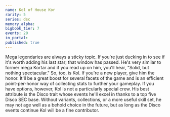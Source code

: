 ```yaml
---
name: Kol of House Kor
rarity: 5
series: dsc
memory_alpha:
bigbook_tier: 7
events: 20
in_portal:
published: true
---
```


Mega legendaries are always a sticky topic. If you're just ducking in to see if it's worth adding his last star; that window has passed. He's very similar to former mega Kortar and if you read up on him, you'll hear, "Solid, but nothing spectacular." So, too, is Kol. If you're a new player, give him the honor. It'll be a great boost for several facets of the game and is an efficient point-per-honor way of collecting stats to further your gameplay. If you have options, however, Kol is not a particularly special crew. His best attribute is the Disco trait whose events he'll excel in thanks to a top five Disco SEC base. Without variants, collections, or a more useful skill set, he may not age well as a behold choice in the future, but as long as the Disco events continue Kol will be a fine contributor.
